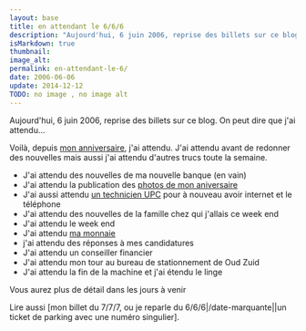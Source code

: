 ```yaml
---
layout: base
title: en attendant le 6/6/6
description: "Aujourd'hui, 6 juin 2006, reprise des billets sur ce blog. On peut dire que j'ai attendu..."
isMarkdown: true
thumbnail: 
image_alt: 
permalink: en-attendant-le-6/
date: 2006-06-06
update: 2014-12-12
TODO: no image , no image alt 
---
```


Aujourd'hui, 6 juin 2006, reprise des billets sur ce blog. On peut dire que j'ai attendu...

Voilà, depuis [mon anniversaire](/joyeux), j'ai attendu. J'ai attendu avant de redonner des nouvelles mais aussi j'ai attendu d'autres trucs toute la semaine. 

* J'ai attendu des nouvelles de ma nouvelle banque (en vain)
* J'ai attendu la publication des [photos de mon aniversaire](http://www.ofotheblog.org/home/2006/05/amrterdam_sous_.html)
* J'ai aussi attendu [un technicien UPC](/upc-m-a-lacher) pour à nouveau avoir internet et le téléphone
* J'ai attendu des nouvelles de la famille chez qui j'allais ce week end
* J'ai attendu le week end
* J'ai attendu [ma monnaie](/2006-nouveau-millesime)
* j'ai attendu des réponses à mes candidatures
* J'ai attendu un conseiller financier
* J'ai attendu mon tour au bureau de stationnement de Oud Zuid
* J'ai attendu la fin de la machine et j'ai étendu le linge

Vous aurez plus de détail dans les jours à venir

Lire aussi [mon billet du 7/7/7, ou je reparle du 6/6/6|/date-marquante||un ticket de parking avec une numéro singulier].
